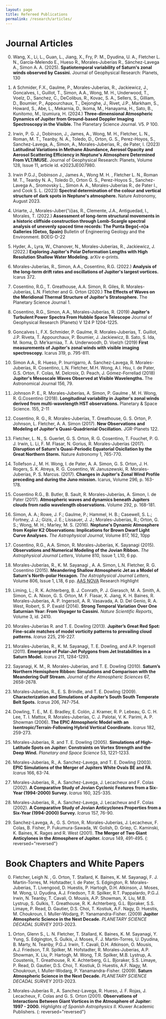 ```yaml
---
layout: page
title: Refereed Publications
permalink: /research/articles/
---
```


<h1> Journal Articles </h1>

0. Wang, X., Li, L., Guan, L., Jiang, X., Fry, P. M., Dyudina, U. A., Fletcher L. N., García-Melendo  E., Hueso  R., Morales-Juberías  R., Sánchez-Lavega A., Simon   A. A. (2025). **Spatiotemporal variability of Saturn's zonal winds observed by Cassini.** Journal of Geophysical Research: Planets, 130

0. A Schmider, F.X., Gaulme, P., Morales-Juberias, R., Jackiewicz, J., Goncalves, I., Guillot, T., Simon, A.A., Wong, M. H., Underwood, T., Voelz, D., Sanchez, C.,
DeColibus, R., Kovac, S. A., Sellers, S., Gilliam, D., Boumier, P., Appourchaux, T., Dejonghe, J., Rivet, J.P., Markham, S., Howard, S., Abe, L., Mekarnia, D., Ikoma, M.,
Hanayama, H., Sato, B., Kunitomo, M., Izumiura, H. (2024.) **Three-dimensional Atmospheric Dynamics of Jupiter from Ground-based Doppler Imaging Spectroscopy in the Visible.** The Planetary Science Journal. V5. P 100.

0. Irwin, P. G. J., Dobinson, J., James, A., Wong, M. H., Fletcher, L. N., Roman, M. T., Teanby, N. A., Toledo, D., Orton, G. S., Perez-Hoyos, S., Sanchez-Lavega, A., Simon, A., Morales-Juberias, R., de Pater, I. (2023) **Latitudinal Variations in Methane Abundance, Aerosol Opacity and Aerosol Scattering Efficiency in Neptune's Atmosphere Determined From VLT/MUSE.** Journal of Geophysical Research: Planets, Volume 128, Issue 11, article id. e2023JE007980.

0. Irwin P.G.J., Dobinson J., James A., Wong M. H. , Fletcher L. N., Roman M. T.,  Teanby N. A., Toledo D., Orton G. S., Perez-Hoyos S., Sanchez-Lavega A., Sromovsky L., Simon A. A., Morales-Juberias R., de Pater I., and Cook S. L. (2023) **Spectral determination of the colour and vertical structure of dark spots in Neptune's atmosphere.** Nature Astronomy, August 2023.

0. Uriarte, J., Morales-Juber{\'\i}as, R., Clemente, J.A., Antiguedad, I., Morales, T. (2022.) **Assessment of long-term structural movements in a historic cliffside construction through Lomb-Scargle spectral analysis of unevenly spaced time records: The Punta Bego{\~n}a Galleries (Getxo, Spain)** Bulletin of Engineering Geology and the Environment. BOEG-D-22

0. Hyder, A., Lyra, W., Chanover, N., Morales-Juberías, R., Jackiewicz, J. (2022.) **Exploring Jupiter's Polar Deformation Lengths with High Resolution Shallow Water Modeling.** arXiv e-prints.

0. Morales-Juberías, R., Simon, A.A., Cosentino, R.G. (2022.) **Analysis of the long-term drift rates and oscillations of Jupiter's largest vortices.** Icarus 372.

0. Cosentino, R.G., T. Greathouse, A.A. Simon, R. Giles, R. Morales-Juberías, L.N. Fletcher and G. Orton (2020.) **The Effects of Waves on the Meridional Thermal Structure of Jupiter's Stratosphere.** The Planetary Science Journal 1.  

0.  Cosentino, R.G., Simon, A.A., Morales-Juberías, R. (2019) **Jupiter's Turbulent Power Spectra From Hubble Space Telescope** Journal of Geophysical Research (Planets) V 124 P 1204-1225.

0. Goncalves I., F.X. Schmider, P. Gaulme, R. Morales-Juberías, T. Guillot, J.P. Riveta, T. Appourchaux, P. Boumier, J. Jackiewicz, B. Sato, S. Ida, M. Ikoma, D. Me'karniaa, T. A. Underwoodh, D. Voelzh (2019) **First measurements of Jupiter's zonal winds with visible imaging spectroscopy.** Icarus 319, p. 795-811.

0. Simon A.A., R. Hueso, P. Inurrigarro, A. Sanchez-Lavega, R. Morales-Juberías, R. Cosentino, L.N. Fletcher, M.H. Wong, A.I. Hsu, I. de Pater, G.S. Orton, F. Colas, M. Delcroix, D. Peach, J. Gómez-Forrellad (2018) **Jupiter's Mesoscale Waves Observed at Visible Wavelengths.** The Astronomical Journal 156, 79.

0. Johnson P. E., R. Morales-Juberías, A. Simon, P. Gaulme , M. H. Wong, R. G.Cosentino (2018). **Longitudinal variability in Jupiter's zonal winds derived from multi-wavelength HST observations.** Planetary & Space Science. 155, 2-11 

0. Cosentino, R. G., R. Morales-Juberías, T. Greathouse, G. S. Orton, P. Johnson, L. Fletcher, A. A. Simon (2017). **New Observations and Modeling of Jupiter's Quasi-Quadrienial Oscillation.** JGR-Planets 122.

0. Fletcher, L. N., S. Guerlet, G. S. Orton, R. G. Cosentino, T. Fouchet, P. G. J. Irwin, L. Li, F. M. Flasar, N. Gorius, R. Morales-Juberías (2017). **Disruption of Saturn's Quasi-Periodic Equatorial Osicllation by the Great Northern Storm.** Nature Astronomy 1, 765-770.

0. Tollefson J., M. H. Wong, I. de Pater, A. A. Simon, G. S. Orton, J. H. Rogers, S. K. Atreya, R. G. Cosentino, W. Januszewski, R. Morales-Juberías, P. S. Marcus. (2017). **Changes in Jupiter's Zonal Wind Profile preceding and during the Juno mission.** Icarus, Volume 296, p. 163-178.

0. Cosentino R.G., B. Butler, B. Sault, R. Morales-Juberías, A. Simon, I. de Pater (2017). **Atmospheric waves and dynamics beneath Jupiters clouds from radio wavelength observations.** Volume 292, p. 168-181.

0. Simon, A. A.; Rowe, J. F.; Gaulme, P.; Hammel, H. B.; Casewell, S. L.; Fortney, J. J.; Gizis, J. E.; Lissauer, J. J.; Morales-Juberías, R.; Orton, G. S.; Wong, M. H.; Marley, M. S. (2016). **Neptune's Dynamic Atmosphere from Kepler K2 Observations: Implications for Brown Dwarf Light Curve Analyses.** *The Astrophysical Journal*, Volume 817, 162, 10pp

0. Cosentino, R.G., A.A. Simon, R. Morales-Juberías, K. Sayanagi (2015).  **Observations and Numerical Modeling of the Jovian Ribbon.** *The Astrophysical Journal Letters*, Volume 810, Issue 1, L10, 6 pp.

0. Morales-Juberías, R., K. M. Sayanagi , A. A. Simon, L.N. Fletcher,  R. G. Cosentino (2015). **Meandering Shallow Atmospheric Jet as a Model of Saturn's North-polar Hexagon.** *The Astrophysical Journal Letters*, Volume 806, Issue 1, L18, 6 pp. <a href="http://aasnova.org/2015/08/21/an-explanation-for-saturns-hexagon/" target="_blank">AAS NOVA</a> Research Highlight

0. Liming, L.; R. K. Achterberg, B. J. Conrath, P. J. Gierasch, M. A. Smith, A. Simon, C. A. Nixon, G. S. Orton, M. F. Flasar, X. Jiang, K. H. Baines, R. Morales-Juberías, A. P. Ingersoll, A. R. Vasavada, A. D. Del Genio, R. A. West, Robert,  S. P. Ewald (2014). **Strong Temporal Variation Over One Saturnian Year: From Voyager to Cassini.** *Nature Scientific Reports*, Volume 3, id. 2410.

0. Morales-Juberías R. and T. E. Dowling (2013). **Jupiter’s Great Red Spot: Fine-scale matches of model vorticity patterns to prevailing cloud patterns.** *Icarus* 225, 216-227.

0. Morales-Juberías, R., K. M. Sayanagi, T. E. Dowling, and A.P. Ingersoll (2011). **Emergence of Polar-Jet Polygons from Jet Instabilities in a Saturn Model.** *Icarus* 211, 1284-1293.

0. Sayanagi, K. M., R. Morales-Juberías, and T. E. Dowling (2010). **Saturn’s Northern Hemisphere Ribbon: Simulations and Comparison with the Meandering Gulf Stream.** *Journal of the Atmospheric Sciences* 67, 2658-2678. 

0. Morales-Juberías, R., E. S. Brindle, and T. E. Dowling (2009). **Characterization and Simulations of Jupiter’s South South Temperate Belt Spots.** *Icarus* 206, 747-754. 

0. Dowling, T. E., M. E. Bradley, E. Colón, J. Kramer, R. P. Lebeau, G. C. H. Lee, T. I. Mattox, R. Morales-Juberías, C. J. Palotai, V. K. Parimi, A. P. Showman (2006). **The EPIC Atmospheric Model with an Isentropic/Terrain-Following Hybrid Vertical Coordinate.** *Icarus* 182, 259-273. 

0. Morales-Juberías, R. and T. E. Dowling (2005). **Simulations of High-Latitude Spots on Jupiter: Constraints on Vortex Strength and the Deep Wind.** *Planetary and Space Science* 53, 1221-1233. 

0. Morales-Juberías, R., A. Sanchez-Lavega, and T. E. Dowling (2003). **EPIC Simulations of the Merger of Jupiters White Ovals BE and FA.** *Icarus* 166, 63-74. 

0. Morales-Juberías, R., A. Sanchez-Lavega, J. Lecacheux and F. Colas (2002). **A Comparative Study of Jovian Cyclonic Features from a Six-Year (1994-2000) Survey.** *Icarus* 160, 325-335. 

0. Morales-Juberías, R., A. Sanchez-Lavega, J. Lecacheux and F. Colas (2002). **A Comparative Study of Jovian Anticyclones Properties from a Six-Year (1994-2000) Survey.** *Icarus* 157, 76-90. 

0. Sanchez-Lavega, A., G. S. Orton, R. Morales-Juberías, J. Lecacheux, F. Colas, B. Fisher, P. Fukumura-Sawada, W. Golish, D. Griep, C. Kaminski, K. Baines, K. Rages and R. West (2001). **The Merger of Two Giant Anticylones in the Atmosphere of Jupiter.** *Icarus* 149, 491-495.
{: reversed="reversed"}

<h1> Book Chapters and White Papers </h1>

0. Fletcher, Leigh N. , G. Orton, T. Stallard, K. Baines, K. M. Sayanagi, F. J. Martin-Torres, M. Hofstadter, I. de Pater, S. Edgington, R. Morales-Juberias, T. Livengood, D. Huestis, P. Hartogh, D.H. Atkinson, J. Moses, M. Wong, U. Dyudina, A.J. Friedson, T.R. Spilker, R.T. Pappalardo, P.G.J. Irwin, N. Teanby, T. Cavali, O. Mousis, A.P. Showman, X. Liu, M.B. Lystrup, S. Gulkis, T. Greathouse, R. K. Achterberg, G.L. Bjoraker, S.S. Limaye, P. Read, D. Gautier, D.S. Choi, T. Kostiuk, A.F. Nagy, D. Huestis, M. Choukroun, I. Muller-Wodarg, P. Yanamandra-Fisher. (2009) **Jupiter Atmospheric Science in the Next Decade.** *PLANETARY SCIENCE DECADAL SURVEY* 2013-2023. 

0. Orton, Glenn S., L. N. Fletcher, T. Stallard, K. Baines, K. M. Sayanagi, Y. Yung, S. Edgington, S. Gulkis, J. Moses, F. J. Martin-Torres, U. Dyudina, B. Marty, N. Teanby, P.G.J. Irwin, T. Cavali, D.H. Atkinson, O. Mousis, A.J. Friedson, T.R. Spilker, M. Hofstadter, R. Morales-Juberias, A.P. Showman, X. Liu, P. Hartogh, M. Wong, T.R. Spilker, M.B. Lystrup, A. Coustenis, T. Greathouse, R. K. Achterberg, G.L. Bjoraker, S.S. Limaye, P. Read, D. Gautier, D.S. Choi, T. Kostiuk, D. Huestis, A.F. Nagy, M. Choukroun, I. Muller-Wodarg, P. Yanamandra-Fisher. (2009). **Saturn Atmospheric Science in the Next Decade.** *PLANETARY SCIENCE DECADAL SURVEY* 2013-2023. 

0. Morales-Juberías R., A. Sanchez-Lavega, R. Hueso, J. F. Rojas, J. Lecacheux, F. Colas and G. S. Orton (2001). **Observations of Interactions Between Giant Vortices in the Atmosphere of Jupiter: 1997 - 2000.** *Highlights of Spanish Astrophysics II.* Kluwer Academic Publishers.
{: reversed="reversed"}
